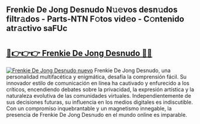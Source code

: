 ## Frenkie De Jong Desnudo N𝚞𝚎vos desn𝚞dos filtr𝚊dos - Parts-NTN F𝚘tos vid𝚎o - C𝚘ntenido atr𝚊ctivo saFUc

# <h2><a href="http://mbcpdf.tromn.icu/?c=Frenkie+De+Jong+Desnudo">🔗👉👉👉 Frenkie De Jong Desnudo 🔗🔗</a></h2>

[![Frenkie De Jong Desnudo nuevo](https://i.imgur.com/pEAQMta.gif)](http://mbcpdf.tromn.icu/?c=Frenkie+De+Jong+Desnudo)
Frenkie De Jong Desnudo, una personalidad multifacética y enigmática, desafía la comprensión fácil. Su innovador estilo de comunicación en línea ha cautivado y enfurecido a los críticos, encendiendo debates sobre la privacidad, la expresión artística y la naturaleza evolutiva de las comunidades virtuales. Independientemente de sus decisiones futuras, su influencia en los medios digitales es indiscutible. Con un compromiso inquebrantable y un magnetismo innegable, la presencia de Frenkie De Jong Desnudo en el mundo online es imparable.
